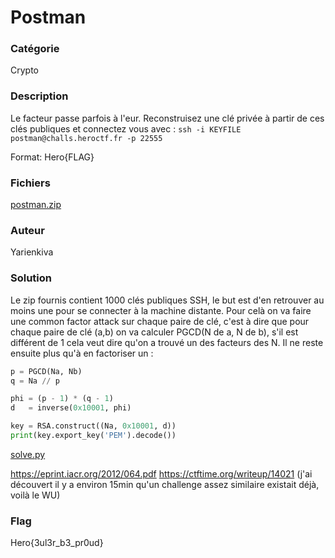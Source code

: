 # Postman

### Catégorie

Crypto

### Description

Le facteur passe parfois à l'eur. Reconstruisez une clé privée à partir de ces clés publiques et connectez vous avec :
`ssh -i KEYFILE postman@challs.heroctf.fr -p 22555`

Format: Hero{FLAG}

### Fichiers

[postman.zip](postman.zip)

### Auteur

Yarienkiva

### Solution

Le zip fournis contient 1000 clés publiques SSH, le but est d'en retrouver au moins une pour se connecter à la machine distante.
Pour celà on va faire une common factor attack sur chaque paire de clé, c'est à dire que pour chaque paire de clé (a,b) on va calculer PGCD(N de a, N de b), s'il est différent de 1 cela veut dire qu'on a trouvé un des facteurs des N.
Il ne reste ensuite plus qu'à en factoriser un :

```python
p = PGCD(Na, Nb)
q = Na // p

phi = (p - 1) * (q - 1)
d   = inverse(0x10001, phi)

key = RSA.construct((Na, 0x10001, d))
print(key.export_key('PEM').decode())
```
[solve.py](solve.py)

https://eprint.iacr.org/2012/064.pdf
https://ctftime.org/writeup/14021 (j'ai découvert il y a environ 15min qu'un challenge assez similaire existait déjà, voilà le WU)


### Flag

Hero{3ul3r_b3_pr0ud}
